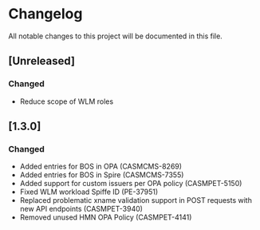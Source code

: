 # Changelog
All notable changes to this project will be documented in this file.

## [Unreleased]
### Changed
- Reduce scope of WLM roles

## [1.3.0]
### Changed
- Added entries for BOS in OPA (CASMCMS-8269)
- Added entries for BOS in Spire (CASMCMS-7355)
- Added support for custom issuers per OPA policy (CASMPET-5150)
- Fixed WLM workload Spiffe ID (PE-37951)
- Replaced problematic xname validation support in POST requests with new API endpoints (CASMPET-3940)
- Removed unused HMN OPA Policy (CASMPET-4141)
